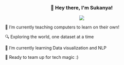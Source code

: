 ### <div align="center">👋 Hey there, I'm Sukanya!</div>  
<div align="center">
<IMG SRC="![tenor](https://github.com/Sukanyasingh3/Sukanyasingh3/assets/113462236/b3ac03b4-9176-42d9-8ed2-bf654b6e18c1)">
</div>  


🔭 I’m currently teaching computers to learn on their own!

🔍 Exploring the world, one dataset at a time

🌱 I’m currently learning Data visualization and NLP

🤝 Ready to team up for tech magic :)

